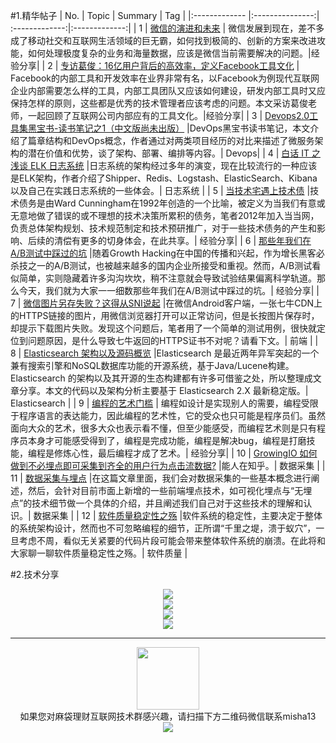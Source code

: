 #1.精华帖子
| No.  | Topic  | Summary | Tag |
|:------------- |:---------------:| :-------------:|:-------------:|
| 1 | [微信的演进和未来](http://mp.weixin.qq.com/s?__biz=MjM5ODQ2MDIyMA==&mid=2650712490&idx=1&sn=e59172313c63d58de38954aebbf0c4b5&scene=1&srcid=0710Bf6ZQEjwuEpXyOfRXJz2#rd) | 微信发展到现在，差不多成了移动社交和互联网生活领域的巨无霸，如何找到极简的、创新的方案来改进攻能，如何处理极度复杂的业务和海量数据，应该是微信当前需要解决的问题。|经验分享|
| 2 | [专访葛俊：16亿用户背后的高效率​，定义Facebook工具文化](http://mp.weixin.qq.com/s?__biz=MzI4NzE1NTYyMg==&mid=2651101469&idx=1&sn=9dafd2d486cedeb4e608e278760b2126&scene=1&srcid=071364p7J8TSiy97veQGVHE1#rd) | Facebook的内部工具和开发效率在业界非常有名，以Facebook为例现代互联网企业内部需要怎么样的工具，内部工具团队又应该如何建设，研发内部工具时又应保持怎样的原则，这些都是优秀的技术管理者应该考虑的问题。本文采访葛俊老师，一起回顾了互联网公司内部应有的工具文化。|经验分享|
| 3 | [Devops2.0工具集黑宝书-读书笔记之1（中文版尚未出版）](http://mp.weixin.qq.com/s?__biz=MzIyMjQ2Mjc1NQ==&mid=2247483685&idx=1&sn=75d7894bfe02d06bef17b918737a1dec&scene=1&srcid=0713jItc1TRYvxMHah2II0G4#rd) |DevOps黑宝书读书笔记，本文介绍了篇章结构和DevOps概念，作者通过对两类项目经历的对比来描述了微服务架构的潜在价值和优势，谈了架构、部署、编排等内容。| Devops|
| 4 | [白话 IT 之浅谈 ELK 日志系统](http://mp.weixin.qq.com/s?__biz=MzA4ODgwNjk1MQ==&mid=2653788351&idx=1&sn=a38a0b95b63186b789423195fa09f91d&scene=1&srcid=0713kiE4OA7b0hJJViiR1sHw#rd) |日志系统的架构经过多年的演变，现在比较流行的一种应该是ELK架构，作者介绍了Shipper、Redis、Logstash、ElasticSearch、Kibana以及自己在实践日志系统的一些体会。|  日志系统 |
| 5 | [当技术宅遇上技术债](http://mp.weixin.qq.com/s?__biz=MzI3MzEzMDI1OQ==&mid=2651814660&idx=1&sn=5f454525cfab38b84a3f2ef30bd1e2fe&scene=1&srcid=0712KrEVhzTBtcPOjoe1d2iF#rd) |技术债务是由Ward Cunningham在1992年创造的一个比喻，被定义为当我们有意或无意地做了错误的或不理想的技术决策所累积的债务，笔者2012年加入当当网，负责总体架构规划、技术规范制定和技术预研推广，对于一些技术债务的产生和影响、后续的清偿有更多的切身体会，在此共享。|  经验分享|
| 6 | [那些年我们在A/B测试中踩过的坑](http://mp.weixin.qq.com/s?__biz=MzAxMjYyNDQxMQ==&mid=2649976241&idx=1&sn=962e5de47912814bf3cba568616d2239&scene=1&srcid=0712goSgKgRz3bGRHH3t3UOz#rd) |随着Growth Hacking在中国的传播和兴起，作为增长黑客必杀技之一的A/B测试，也被越来越多的国内企业所接受和重视。然而，A/B测试看似简单，实则隐藏着许多沟沟坎坎，稍不注意就会导致试验结果偏离科学轨道。那么今天，我们就为大家一一细数那些年我们在A/B测试中踩过的坑。|  经验分享|
| 7 | [微信图片另存失败？这得从SNI说起](http://mp.weixin.qq.com/s?__biz=MzAwNDcyNjI3OA==&mid=2650839075&idx=1&sn=07e1bb0a4e02c5aab7fb24f5dd234fde&scene=1&srcid=0711GwDmIyA53VYhtNsVLBW4#rd) |在微信Android客户端，一张七牛CDN上的HTTPS链接的图片，用微信浏览器打开可以正常访问，但是长按图片保存时，却提示下载图片失败。发现这个问题后，笔者用了一个简单的测试用例，很快就定位到问题原因，是什么导致七牛返回的HTTPS证书不对呢？请看下文。|  前端 |
| 8 | [Elasticsearch 架构以及源码概览](http://mp.weixin.qq.com/s?__biz=MzA4NjgwMDQ0OA==&mid=2652445487&idx=1&sn=fb99fac1db2ad8120e98f00165323b2a&scene=1&srcid=0711ZEP1y8SLXzpImelywT5N#rd) |Elasticsearch 是最近两年异军突起的一个兼有搜索引擎和NoSQL数据库功能的开源系统，基于Java/Lucene构建。Elasticsearch 的架构以及其开源的生态构建都有许多可借鉴之处，所以整理成文章分享。本文的代码以及架构分析主要基于 Elasticsearch 2.X 最新稳定版。| Elasticsearch |
| 9 | [编程的艺术门槛](http://mp.weixin.qq.com/s?__biz=MzAxMTEyOTQ5OQ==&mid=2650610613&idx=1&sn=e9fab544f8e8d07be193600398ec45ac&scene=1&srcid=07108H0REU1bt5dY6Gk8p7Er#rd) | 编程如设计是实现别人的需要，编程受限于程序语言的表达能力，因此编程的艺术性，它的受众也只可能是程序员们。虽然面向大众的艺术，很多大众也表示看不懂，但至少能感受，而编程艺术则是只有程序员本身才可能感受得到了，编程是完成功能，编程是解决bug，编程是打磨技能，编程是修炼心性，最后编程才成了艺术。|  经验分享|
| 10 | [GrowingIO 如何做到不必埋点即可采集到齐全的用户行为点击流数据?](http://www.zhihu.com/question/38000812?f3fb8ead20=f6ebd50fd26cfbd5180af2a1f095346a) |能人在知乎。| 数据采集 |
| 11 | [数据采集与埋点](https://www.sensorsdata.cn/blog/shu-ju-jie-ru-yu-mai-dian/) |在这篇文章里面，我们会对数据采集的一些基本概念进行阐述，然后，会针对目前市面上新增的一些前端埋点技术，如可视化埋点与“无埋点”的技术细节做一个具体的介绍，并且阐述我们自己对于这些技术的理解和认识。| 数据采集 |
| 12 | [软件质量稳定性之殇](http://mp.weixin.qq.com/s?__biz=MzIxMzEzMjM5NQ==&mid=2651029113&idx=1&sn=6e8d85e224bd991e8176e1e51a81f1dd&scene=1&srcid=0715ZqLvlVijmxak1GbKorYX#rd) |软件系统的稳定性，主要决定于整体的系统架构设计，然而也不可忽略编程的细节，正所谓“千里之堤，溃于蚁穴”，一旦考虑不周，看似无关紧要的代码片段可能会带来整体软件系统的崩溃。在此将和大家聊一聊软件质量稳定性之殇。| 软件质量 |

#2.技术分享
<div align=center>
<img src="http://fmn.rrfmn.com/fmn070/20160716/0030/large_5hUU_5424000461dd1e80.jpg" >
</div>

<div align=center>
<img src="http://fmn.xnpic.com/fmn071/20160716/0030/large_cs7f_54060004621d1e80.jpg" >
</div>
<div align=center>
<img src="http://fmn.xnpic.com/fmn071/20160716/0030/large_2pFx_562c0004629f1e83.jpg" >
</div>
<div align=center>
<img src="http://fmn.rrfmn.com/fmn070/20160716/0030/large_vWdW_2c5a000462031e84.jpg" >
</div>

---
<div align=center>
<img src="http://tp1.sinaimg.cn/5360958752/180/40095350112/1" width="100" height="100" >
</div>
<html>
<body>
<div align="center" style="border:lpx solid red">
如果您对麻袋理财互联网技术群感兴趣，请扫描下方二维码微信联系misha13
<div align=center>
<img src="http://fmn.rrfmn.com/fmn078/20160501/2225/original_s0Hg_f5cc000266151e83.jpg"  >
</div>
<html>
<body>
<div align="center" style="border:lpx solid red">
</div>


